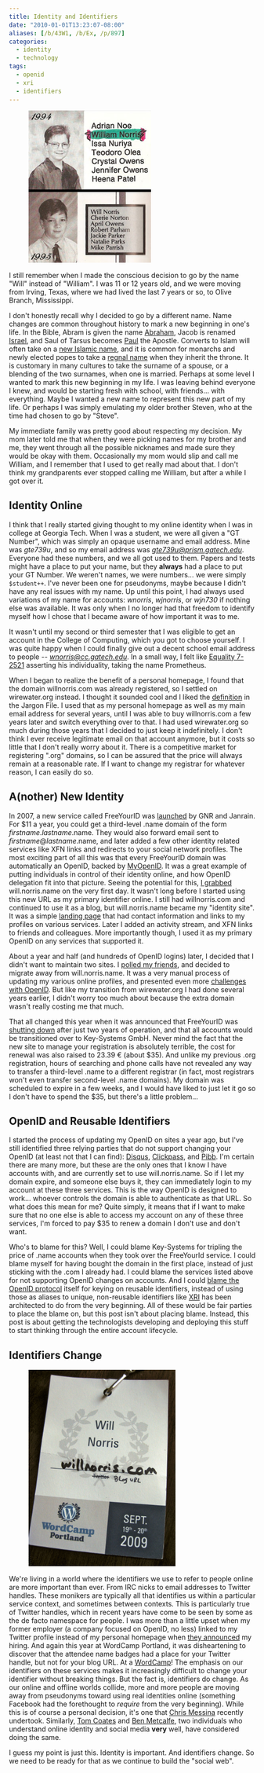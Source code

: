 ```yaml
---
title: Identity and Identifiers
date: "2010-01-01T13:23:07-08:00"
aliases: [/b/43W1, /b/Ex, /p/897]
categories:
  - identity
  - technology
tags:
  - openid
  - xri
  - identifiers
---
```


<figure class="alignright">
  <img src="yearbook-photos.jpg" alt="Yearbook photo from 1994 with name listed as 'William Norris', alongside yearbook
  photo from 1995 with name listed as 'Will Norris'" width="250">
</figure>

I still remember when I made the conscious decision to go by the name "Will" instead of "William". I was 11 or 12 years
old, and we were moving from Irving, Texas, where we had lived the last 7 years or so, to Olive Branch, Mississippi.

I don't honestly recall why I decided to go by a different name. Name changes are common throughout history to mark a
new beginning in one's life. In the Bible, Abram is given the name [Abraham][], Jacob is renamed [Israel][], and Saul
of Tarsus becomes [Paul][] the Apostle. Converts to Islam will often take on a [new Islamic name][], and it is common
for monarchs and newly elected popes to take a [regnal name][] when they inherit the throne. It is customary in many
cultures to take the surname of a spouse, or a blending of the two surnames, when one is married. Perhaps at some level
I wanted to mark this new beginning in my life. I was leaving behind everyone I knew, and would be starting fresh with
school, with friends... with everything. Maybe I wanted a new name to represent this new part of my life. Or perhaps I
was simply emulating my older brother Steven, who at the time had chosen to go by "Steve".

My immediate family was pretty good about respecting my decision. My mom later told me that when they were picking
names for my brother and me, they went through all the possible nicknames and made sure they would be okay with them.
Occasionally my mom would slip and call me William, and I remember that I used to get really mad about that. I don't
think my grandparents ever stopped calling me William, but after a while I got over it.

[Abraham]: https://www.esv.org/gen17:5
[Israel]: https://www.esv.org/gen32:28
[Paul]: https://www.esv.org/acts13:9
[new Islamic name]: http://islamqa.com/en/ref/23273
[regnal name]: http://en.wikipedia.org/wiki/Regnal_name

## Identity Online

I think that I really started giving thought to my online identity when I was in college at Georgia Tech. When I was a
student, we were all given a "GT Number", which was simply an opaque username and email address. Mine was _gte739u_,
and so my email address was *gte739u@prism.gatech.edu*. Everyone had these numbers, and we all got used to them.
Papers and tests might have a place to put your name, but they **always** had a place to put your GT Number. We weren't
names, we were numbers... we were simply `$student++`. I've never been one for pseudonyms, maybe because I didn't have
any real issues with my name. Up until this point, I had always used variations of my name for accounts: _wnorris_,
_wjnorris_, or _wjn730_ if nothing else was available. It was only when I no longer had that freedom to identify myself
how I chose that I became aware of how important it was to me.

It wasn't until my second or third semester that I was eligible to get an account in the College of Computing, which you
got to choose yourself. I was quite happy when I could finally give out a decent school email address to people --
*wnorris@cc.gatech.edu*. In a small way, I felt like [Equality 7-2521][anthem] asserting his individuality, taking the
name Prometheus.

When I began to realize the benefit of a personal homepage, I found that the domain willnorris.com was already
registered, so I settled on wirewater.org instead. I thought it sounded cool and I liked the [definition][] in the
Jargon File. I used that as my personal homepage as well as my main email address for several years, until I was able
to buy willnorris.com a few years later and switch everything over to that. I had used wirewater.org so much during
those years that I decided to just keep it indefinitely. I don't think I ever receive legitimate email on that account
anymore, but it costs so little that I don't really worry about it. There is a competitive market for registering
".org" domains, so I can be assured that the price will always remain at a reasonable rate. If I want to change my
registrar for whatever reason, I can easily do so.

[anthem]: http://en.wikipedia.org/wiki/Anthem_(novella)
[definition]: http://www.catb.org/jargon/html/W/wirewater.html

## A(nother) New Identity

In 2007, a new service called FreeYourID was [launched][] by GNR and Janrain. For $11 a year, you could get a
third-level .name domain of the form _firstname_._lastname_.name. They would also forward email sent to
_firstname_@_lastname_.name, and later added a few other identity related services like XFN links and redirects to your
social network profiles. The most exciting part of all this was that every FreeYourID domain was automatically an
OpenID, backed by [MyOpenID][]. It was a great example of putting individuals in control of their identity online, and
how OpenID delegation fit into that picture. Seeing the potential for this, [I grabbed][] will.norris.name on the very
first day. It wasn't long before I started using this new URL as my primary identifier online. I still had
willnorris.com and continued to use it as a blog, but will.norris.name became my "identity site". It was a simple
[landing page][] that had contact information and links to my profiles on various services. Later I added an activity
stream, and XFN links to friends and colleagues. More importantly though, I used it as my primary OpenID on any
services that supported it.

About a year and half (and hundreds of OpenID logins) later, I decided that I didn't want to maintain two sites. I
[polled my friends][], and decided to migrate away from will.norris.name. It was a very manual process of updating my
various online profiles, and presented even more [challenges with OpenID][]. But like my transition from wirewater.org
I had done several years earlier, I didn't worry too much about because the extra domain wasn't really costing me that
much.

That all changed this year when it was announced that FreeYourID was [shutting down][] after just two years of
operation, and that all accounts would be transitioned over to Key-Systems GmbH. Never mind the fact that the new site
to manage your registration is absolutely terrible, the cost for renewal was also raised to 23.39 &#8364; (about $35).
And unlike my previous .org registration, hours of searching and phone calls have not revealed any way to transfer a
third-level .name to a different registrar (in fact, most registrars won't even transfer second-level .name domains).
My domain was scheduled to expire in a few weeks, and I would have liked to just let it go so I don't have to spend the
$35, but there's a little problem...

[launched]: https://web.archive.org/web/20100101/http://janrain.com/blogs/2007/02/openid-name-great-news.html
[MyOpenID]: https://web.archive.org/web/20100101/http://www.myopenid.com/
[I grabbed]: /2007/02/free-your-id
[landing page]: http://web.archive.org/web/20080307175926/http://will.norris.name/
[polled my friends]: /2008/11/consolidating-domains
[challenges with OpenID]: /2008/12/challenges-in-changing-my-openid
[shutting down]: http://www.techcrunch.com/2009/07/25/freeyourid-gives-up-on-trying-to-monetize-openid/

## OpenID and Reusable Identifiers

I started the process of updating my OpenID on sites a year ago, but I've still identified three relying parties that do
not support changing your OpenID (at least not that I can find): [Disqus][], [Clickpass][], and [Pibb][]. I'm certain
there are many more, but these are the only ones that I know I have accounts with, and are currently set to use
will.norris.name. So if I let my domain expire, and someone else buys it, they can immediately login to my account at
these three services. This is the way OpenID is designed to work... whoever controls the domain is able to authenticate
as that URL. So what does this mean for me? Quite simply, it means that if I want to make sure that no one else is
able to access my account on any of these three services, I'm forced to pay $35 to renew a domain I don't use and don't
want.

Who's to blame for this? Well, I could blame Key-Systems for tripling the price of .name accounts when they took over
the FreeYourId service. I could blame myself for having bought the domain in the first place, instead of just sticking
with the .com I already had. I could blame the services listed above for not supporting OpenID changes on accounts.
And I could [blame the OpenID protocol][] itself for keying on reusable identifiers, instead of using those as aliases
to unique, non-reusable identifiers like [XRI][] has been architected to do from the very beginning. All of these would
be fair parties to place the blame on, but this post isn't about placing blame. Instead, this post is about getting the
technologists developing and deploying this stuff to start thinking through the entire account lifecycle.

[Disqus]: http://disqus.com/
[Clickpass]: https://web.archive.org/web/20100101/http://clickpass.com/
[Pibb]: https://web.archive.org/web/2008/http://pibb.com/
[blame the OpenID protocol]: http://groups.google.com/group/openid/browse_thread/thread/14be357ff51029c1/388ace21c099a221?#388ace21c099a221
[XRI]: http://en.wikipedia.org/wiki/Extensible_Resource_Identifier

## Identifiers Change

<figure class="alignright">
  <img src="wordcamp-portland-badge.jpg" alt="WordCamp Portland name badge with 'Twitter' label crossed out and replaced
  by handwritten label 'Blog URL'" width="300">
</figure>

We're living in a world where the identifiers we use to refer to people online are more important than ever. From IRC
nicks to email addresses to Twitter handles. These monikers are typically all that identifies us within a particular
service context, and sometimes between contexts. This is particularly true of Twitter handles, which in recent years
have come to be seen by some as the de facto namespace for people. I was more than a little upset when my former
employer (a company focused on OpenID, no less) linked to my Twitter profile instead of my personal homepage when [they
announced][] my hiring. And again this year at WordCamp Portland, it was disheartening to discover that the attendee
name badges had a place for your Twitter handle, but not for your blog URL. At a [WordCamp][]! The emphasis on our
identifiers on these services makes it increasingly difficult to change your identifier without breaking things. But
the fact is, identifiers do change. As our online and offline worlds collide, more and more people are moving away from
pseudonyms toward using real identities online (something Facebook had the forethought to _require_ from the very
beginning). While this is of course a personal decision, it's one that [Chris Messina][] recently undertook.
Similarly, [Tom Coates][] and [Ben Metcalfe][], two individuals who understand online identity and social media **very**
well, have considered doing the same.

I guess my point is just this. Identity is important. And identifiers change. So we need to be ready for that as we
continue to build the "social web".

[they announced]: https://web.archive.org/web/20100101/blog.vidoop.com/archives/111
[WordCamp]: http://wordcamp.org/
[Chris Messina]: http://factoryjoe.com/blog/2009/03/02/rip-factoryjoe/
[Tom Coates]: http://twitter.com/plasticbagUK/status/6037730041
[Ben Metcalfe]: http://twitter.com/dotBen/status/6657847636
